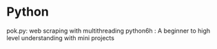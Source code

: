 # Python
pok.py: web scraping with multithreading
python6h : A beginner to high level understanding with mini projects
